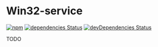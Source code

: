 # Win32-service

[![npm](https://img.shields.io/npm/v/win32-service.svg)](https://www.npmjs.com/package/win32-service)
[![dependencies Status](https://david-dm.org/mika-fischer/win32-service/status.svg?style=flat)](https://david-dm.org/mika-fischer/win32-service)
[![devDependencies Status](https://david-dm.org/mika-fischer/win32-service/dev-status.svg?style=flat)](https://david-dm.org/mika-fischer/win32-service?type=dev)

TODO